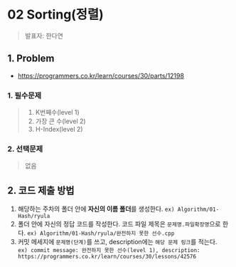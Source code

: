 # 02 Sorting(정렬)
> 발표자: 한다연  
## 1. Problem
  * https://programmers.co.kr/learn/courses/30/parts/12198

   ### 1. 필수문제
  >  1. K번째수(level 1)
  >  2. 가장 큰 수(level 2)
  >  3. H-Index(level 2)

  ### 2. 선택문제
 > 없음

## 2. 코드 제출 방법
1. 해당하는 주차의 폴더 안에 **자신의 이름 폴더**를 생성한다. `ex) Algorithm/01-Hash/ryula`
2. 폴더 안에 자신의 정답 코드를 작성한다. 코드 파일 제목은 `문제명.파일확장명`으로 한다. `ex) Algorithm/01-Hash/ryula/완전하지 못한 선수.cpp`
3. 커밋 메세지에 `문제명(단계)`를 쓰고, description에는 `해당 문제 링크`를 적는다.  
`ex) commit message: 완전하지 못한 선수(level 1), description: https://programmers.co.kr/learn/courses/30/lessons/42576`
